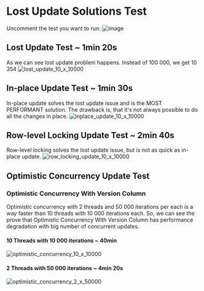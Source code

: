 # Lost Update Solutions Test
Uncomment the test you want to run:
![image](https://user-images.githubusercontent.com/25819135/233640597-afcf3ba0-c56f-499f-8e05-f3d7e5b26dbc.png)

## Lost Update Test ~ 1min 20s
As we can see lost update problem happens. Instead of 100 000, we get 10 354
![lost_update_10_x_10000](https://user-images.githubusercontent.com/25819135/233636420-0551c1b7-f07c-4f3a-9622-b6aa20f55d8e.png)

## In-place Update Test ~ 1min 30s
In-place update solves the lost update issue and is the MOST PERFORMANT solution. The drawback is, that it's not always possible to do all the changes in place.
![inplace_update_10_x_10000](https://user-images.githubusercontent.com/25819135/233637690-3de4902b-485d-49c0-8957-faf97900a464.png)

## Row-level Locking Update Test ~ 2min 40s
Row-level locking solves the lost update issue, but is not as quick as in-place update.
![row_locking_update_10_x_10000](https://user-images.githubusercontent.com/25819135/233638247-02c28da1-14a7-4868-b5ec-b5fcdb75c417.png)

## Optimistic Concurrency Update Test
### Optimistic Concurrency With Version Column
Optimistic concurrency with 2 threads and 50 000 iterations per each is a way faster than 10 threads with 10 000 iterations each. So, we can see the prove that Optimistic Concurrency With Version Column has performance degradation with big number of concurrent updates.
#### 10 Threads with 10 000 iterations ~ 40min
![optimistic_concurrency_10_x_10000](https://user-images.githubusercontent.com/25819135/233638991-60bc441e-23fd-4a5b-9dea-df45ac8c1012.png)
#### 2 Threads with 50 000 iterations ~ 4min 20s
![optimistic_concurrency_2_x_50000](https://user-images.githubusercontent.com/25819135/233639349-20470538-d24a-4214-8b99-71f5c3379501.png)
